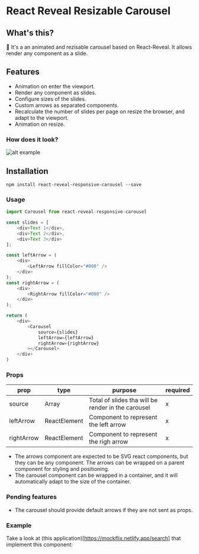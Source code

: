 # React Reveal Resizable Carousel

## What's this?
:movie_camera: It's a an animated and rezisable carousel based on React-Reveal. It allows render any component as a slide.

## Features
- Animation on enter the viewport.
- Render any component as slides.
- Configure sizes of the slides.
- Custom arrows as separated components.
- Recalculate the number of slides per page on resize the browser, and adapt to the viewport.
- Animation on resize.

### How does it look?
![alt example](https://user-images.githubusercontent.com/2318870/102021253-dd207e80-3d7e-11eb-9ce1-1a70ca3848a4.gif)


## Installation
```
npm install react-reveal-responsive-carousel --save
```

### Usage

```js
import Carousel from react-reveal-responsive-carousel

const slides = [
    <div>Text 1</div>,
    <div>Text 2</div>,
    <div>Text 3</div>
];

const leftArrow = (
    <div>
        <LeftArrow fillColor="#000" />
    </div>
);
const rightArrow = (
    <div>
        <RightArrow fillColor="#000" />
    </div>
);

return (
    <div>
        <Carousel
            source={slides}
            leftArrow={leftArrow}
            rightArrow={rightArrow}
        ></Carousel>
    </div>
)
```

### Props
|  prop       |  type                | purpose                                             |  required  |
|-------------|----------------------|-----------------------------------------------------|-----------|
|  source     |  Array<ReactElement> | Total of slides tha will be render in the carousel  |      x    |
|  leftArrow  |  ReactElement        | Component to represent the left arrow               |      x    |
|  rightArrow |  ReactElement        | Component to represent the righ arrow               |      x    |


- The arrows component are expected to be SVG react components, but they can be any component. The arrows can be wrapped on a parent component for styling and positioning.
- The carousel component can be wrapped in a container, and it will automatically adapt to the size of the container.

### Pending features
- The carousel should provide default arrows if they are not sent as props.

### Example
Take a look at (this application)[https://mockflix.netlify.app/search] that implement this component:
